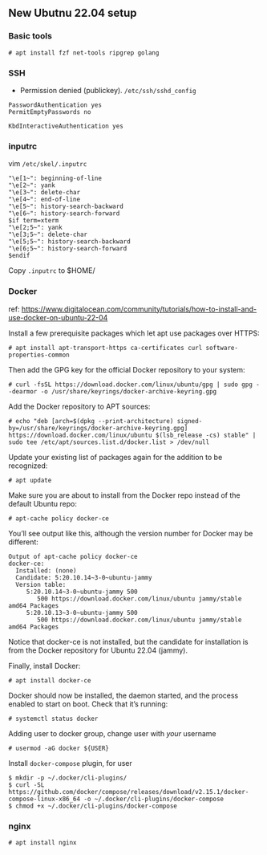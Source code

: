 ## New Ubutnu 22.04 setup

### Basic tools

    # apt install fzf net-tools ripgrep golang


### SSH

* Permission denied (publickey).
`/etc/ssh/sshd_config`
```
PasswordAuthentication yes
PermitEmptyPasswords no

KbdInteractiveAuthentication yes
```

### inputrc

vim `/etc/skel/.inputrc`
```
"\e[1~": beginning-of-line
"\e[2~": yank
"\e[3~": delete-char
"\e[4~": end-of-line
"\e[5~": history-search-backward
"\e[6~": history-search-forward
$if term=xterm
"\e[2;5~": yank
"\e[3;5~": delete-char
"\e[5;5~": history-search-backward
"\e[6;5~": history-search-forward
$endif
```

Copy `.inputrc` to $HOME/

### Docker

ref: https://www.digitalocean.com/community/tutorials/how-to-install-and-use-docker-on-ubuntu-22-04

Install a few prerequisite packages which let apt use packages over HTTPS:

    # apt install apt-transport-https ca-certificates curl software-properties-common

Then add the GPG key for the official Docker repository to your system:

    # curl -fsSL https://download.docker.com/linux/ubuntu/gpg | sudo gpg --dearmor -o /usr/share/keyrings/docker-archive-keyring.gpg

Add the Docker repository to APT sources:

    # echo "deb [arch=$(dpkg --print-architecture) signed-by=/usr/share/keyrings/docker-archive-keyring.gpg] https://download.docker.com/linux/ubuntu $(lsb_release -cs) stable" | sudo tee /etc/apt/sources.list.d/docker.list > /dev/null
    
Update your existing list of packages again for the addition to be recognized:

    # apt update

Make sure you are about to install from the Docker repo instead of the default Ubuntu repo:

    # apt-cache policy docker-ce

You’ll see output like this, although the version number for Docker may be different:

```
Output of apt-cache policy docker-ce
docker-ce:
  Installed: (none)
  Candidate: 5:20.10.14~3-0~ubuntu-jammy
  Version table:
     5:20.10.14~3-0~ubuntu-jammy 500
        500 https://download.docker.com/linux/ubuntu jammy/stable amd64 Packages
     5:20.10.13~3-0~ubuntu-jammy 500
        500 https://download.docker.com/linux/ubuntu jammy/stable amd64 Packages
```

Notice that docker-ce is not installed, but the candidate for installation is from the Docker repository for Ubuntu 22.04 (jammy).

Finally, install Docker:

    # apt install docker-ce

Docker should now be installed, the daemon started, and the process enabled to start on boot. Check that it’s running:

    # systemctl status docker

Adding user to docker group, change user with _your_ username

    # usermod -aG docker ${USER}

Install `docker-compose` plugin, for user

    $ mkdir -p ~/.docker/cli-plugins/
    $ curl -SL https://github.com/docker/compose/releases/download/v2.15.1/docker-compose-linux-x86_64 -o ~/.docker/cli-plugins/docker-compose
    $ chmod +x ~/.docker/cli-plugins/docker-compose

### nginx

    # apt install nginx


